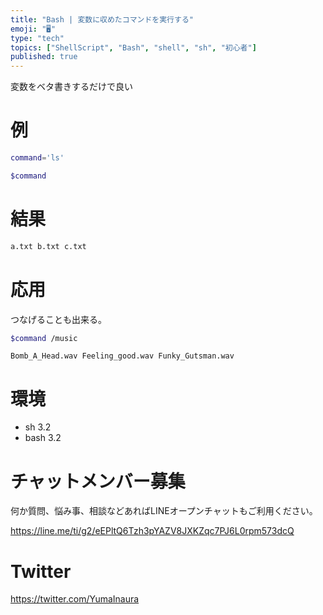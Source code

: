 ```yaml
---
title: "Bash | 変数に収めたコマンドを実行する"
emoji: "🖥"
type: "tech"
topics: ["ShellScript", "Bash", "shell", "sh", "初心者"]
published: true
---
```


変数をベタ書きするだけで良い

# 例

```bash
command='ls'

$command
```

# 結果

```bash
a.txt b.txt c.txt
```

# 応用

つなげることも出来る。

```bash
$command /music
```

```
Bomb_A_Head.wav Feeling_good.wav Funky_Gutsman.wav
```


# 環境

- sh 3.2
- bash 3.2








<!-- Update From Qiita API -->

# チャットメンバー募集


何か質問、悩み事、相談などあればLINEオープンチャットもご利用ください。

https://line.me/ti/g2/eEPltQ6Tzh3pYAZV8JXKZqc7PJ6L0rpm573dcQ





# Twitter


https://twitter.com/YumaInaura


<!-- Update From Qiita API -->


